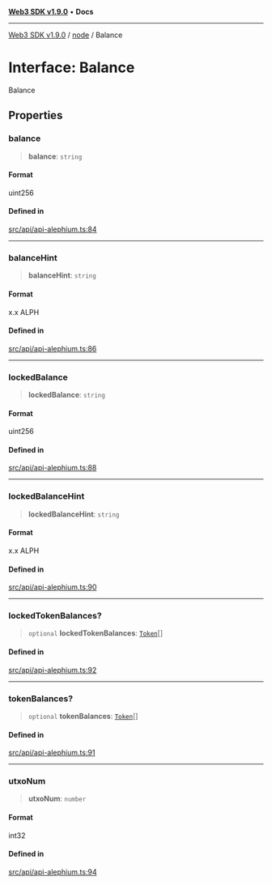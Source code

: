 [**Web3 SDK v1.9.0**](../../../README.md) • **Docs**

***

[Web3 SDK v1.9.0](../../../globals.md) / [node](../README.md) / Balance

# Interface: Balance

Balance

## Properties

### balance

> **balance**: `string`

#### Format

uint256

#### Defined in

[src/api/api-alephium.ts:84](https://github.com/Mystic-Nayy/alephium-web3/blob/c1afd789a197ce5fe21f08c2965942090157c33d/packages/web3/src/api/api-alephium.ts#L84)

***

### balanceHint

> **balanceHint**: `string`

#### Format

x.x ALPH

#### Defined in

[src/api/api-alephium.ts:86](https://github.com/Mystic-Nayy/alephium-web3/blob/c1afd789a197ce5fe21f08c2965942090157c33d/packages/web3/src/api/api-alephium.ts#L86)

***

### lockedBalance

> **lockedBalance**: `string`

#### Format

uint256

#### Defined in

[src/api/api-alephium.ts:88](https://github.com/Mystic-Nayy/alephium-web3/blob/c1afd789a197ce5fe21f08c2965942090157c33d/packages/web3/src/api/api-alephium.ts#L88)

***

### lockedBalanceHint

> **lockedBalanceHint**: `string`

#### Format

x.x ALPH

#### Defined in

[src/api/api-alephium.ts:90](https://github.com/Mystic-Nayy/alephium-web3/blob/c1afd789a197ce5fe21f08c2965942090157c33d/packages/web3/src/api/api-alephium.ts#L90)

***

### lockedTokenBalances?

> `optional` **lockedTokenBalances**: [`Token`](Token.md)[]

#### Defined in

[src/api/api-alephium.ts:92](https://github.com/Mystic-Nayy/alephium-web3/blob/c1afd789a197ce5fe21f08c2965942090157c33d/packages/web3/src/api/api-alephium.ts#L92)

***

### tokenBalances?

> `optional` **tokenBalances**: [`Token`](Token.md)[]

#### Defined in

[src/api/api-alephium.ts:91](https://github.com/Mystic-Nayy/alephium-web3/blob/c1afd789a197ce5fe21f08c2965942090157c33d/packages/web3/src/api/api-alephium.ts#L91)

***

### utxoNum

> **utxoNum**: `number`

#### Format

int32

#### Defined in

[src/api/api-alephium.ts:94](https://github.com/Mystic-Nayy/alephium-web3/blob/c1afd789a197ce5fe21f08c2965942090157c33d/packages/web3/src/api/api-alephium.ts#L94)
